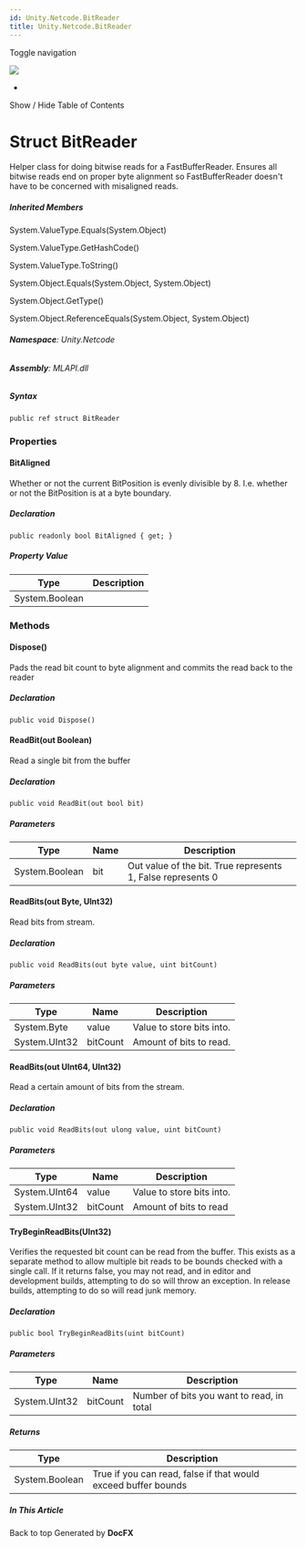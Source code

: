 ```yaml
---
id: Unity.Netcode.BitReader
title: Unity.Netcode.BitReader
---
```


<div id="wrapper">

<div>

<div class="container">

<div class="navbar-header">

Toggle navigation

<img src="../logo.svg" id="logo" class="svg" />

</div>

<div id="navbar" class="collapse navbar-collapse">

<div class="form-group">

</div>

</div>

</div>

<div class="subnav navbar navbar-default">

<div id="breadcrumb" class="container hide-when-search">

-   

</div>

</div>

</div>

<div class="container body-content hide-when-search" role="main">

<div class="sidenav hide-when-search">

Show / Hide Table of Contents

<div id="sidetoggle" class="sidetoggle collapse">

<div id="sidetoc">

</div>

</div>

</div>

<div class="article row grid-right">

<div class="col-md-10">

# Struct BitReader

<div class="markdown level0 summary">

Helper class for doing bitwise reads for a FastBufferReader. Ensures all
bitwise reads end on proper byte alignment so FastBufferReader doesn't
have to be concerned with misaligned reads.

</div>

<div class="markdown level0 conceptual">

</div>

<div class="inheritedMembers">

##### Inherited Members

<div>

System.ValueType.Equals(System.Object)

</div>

<div>

System.ValueType.GetHashCode()

</div>

<div>

System.ValueType.ToString()

</div>

<div>

System.Object.Equals(System.Object, System.Object)

</div>

<div>

System.Object.GetType()

</div>

<div>

System.Object.ReferenceEquals(System.Object, System.Object)

</div>

</div>

###### **Namespace**: Unity.Netcode

###### **Assembly**: MLAPI.dll

##### Syntax

<div class="codewrapper">

``` lang-csharp
public ref struct BitReader
```

</div>

### Properties

#### BitAligned

<div class="markdown level1 summary">

Whether or not the current BitPosition is evenly divisible by 8. I.e.
whether or not the BitPosition is at a byte boundary.

</div>

<div class="markdown level1 conceptual">

</div>

##### Declaration

<div class="codewrapper">

``` lang-csharp
public readonly bool BitAligned { get; }
```

</div>

##### Property Value

| Type           | Description |
|----------------|-------------|
| System.Boolean |             |

### Methods

#### Dispose()

<div class="markdown level1 summary">

Pads the read bit count to byte alignment and commits the read back to
the reader

</div>

<div class="markdown level1 conceptual">

</div>

##### Declaration

<div class="codewrapper">

``` lang-csharp
public void Dispose()
```

</div>

#### ReadBit(out Boolean)

<div class="markdown level1 summary">

Read a single bit from the buffer

</div>

<div class="markdown level1 conceptual">

</div>

##### Declaration

<div class="codewrapper">

``` lang-csharp
public void ReadBit(out bool bit)
```

</div>

##### Parameters

| Type           | Name | Description                                                 |
|----------------|------|-------------------------------------------------------------|
| System.Boolean | bit  | Out value of the bit. True represents 1, False represents 0 |

#### ReadBits(out Byte, UInt32)

<div class="markdown level1 summary">

Read bits from stream.

</div>

<div class="markdown level1 conceptual">

</div>

##### Declaration

<div class="codewrapper">

``` lang-csharp
public void ReadBits(out byte value, uint bitCount)
```

</div>

##### Parameters

| Type          | Name     | Description               |
|---------------|----------|---------------------------|
| System.Byte   | value    | Value to store bits into. |
| System.UInt32 | bitCount | Amount of bits to read.   |

#### ReadBits(out UInt64, UInt32)

<div class="markdown level1 summary">

Read a certain amount of bits from the stream.

</div>

<div class="markdown level1 conceptual">

</div>

##### Declaration

<div class="codewrapper">

``` lang-csharp
public void ReadBits(out ulong value, uint bitCount)
```

</div>

##### Parameters

| Type          | Name     | Description               |
|---------------|----------|---------------------------|
| System.UInt64 | value    | Value to store bits into. |
| System.UInt32 | bitCount | Amount of bits to read    |

#### TryBeginReadBits(UInt32)

<div class="markdown level1 summary">

Verifies the requested bit count can be read from the buffer. This
exists as a separate method to allow multiple bit reads to be bounds
checked with a single call. If it returns false, you may not read, and
in editor and development builds, attempting to do so will throw an
exception. In release builds, attempting to do so will read junk memory.

</div>

<div class="markdown level1 conceptual">

</div>

##### Declaration

<div class="codewrapper">

``` lang-csharp
public bool TryBeginReadBits(uint bitCount)
```

</div>

##### Parameters

| Type          | Name     | Description                               |
|---------------|----------|-------------------------------------------|
| System.UInt32 | bitCount | Number of bits you want to read, in total |

##### Returns

| Type           | Description                                                    |
|----------------|----------------------------------------------------------------|
| System.Boolean | True if you can read, false if that would exceed buffer bounds |

</div>

<div class="hidden-sm col-md-2" role="complementary">

<div class="sideaffix">

<div class="contribution">

</div>

##### In This Article

<div>

</div>

</div>

</div>

</div>

</div>

<div class="grad-bottom">

</div>

<div class="footer">

<div class="container">

Back to top Generated by **DocFX**

</div>

</div>

</div>
